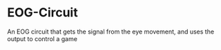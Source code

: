 # EOG-Circuit
An EOG circuit that gets the signal from the eye movement, and uses the output to control a game
